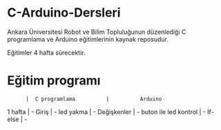 C-Arduino-Dersleri
==================

Ankara Üniversitesi Robot ve Bilim Topluluğunun düzenlediği C programlama ve Arduino eğitimlerinin kaynak reposudur.


Eğitimler 4 hafta sürecektir.

Eğitim programı
===============
          |  C programlama          |          Arduino
1 hafta   | - Giriş                 | - led yakma
          | - Değişkenler           | - buton ile led kontrol
          | - If-else               | -  

